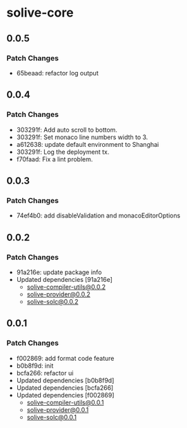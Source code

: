 # solive-core

## 0.0.5

### Patch Changes

- 65beaad: refactor log output

## 0.0.4

### Patch Changes

- 303291f: Add auto scroll to bottom.
- 303291f: Set monaco line numbers width to 3.
- a612638: update default environment to Shanghai
- 303291f: Log the deployment tx.
- f70faad: Fix a lint problem.

## 0.0.3

### Patch Changes

- 74ef4b0: add disableValidation and monacoEditorOptions

## 0.0.2

### Patch Changes

- 91a216e: update package info
- Updated dependencies [91a216e]
  - solive-compiler-utils@0.0.2
  - solive-provider@0.0.2
  - solive-solc@0.0.2

## 0.0.1

### Patch Changes

- f002869: add format code feature
- b0b8f9d: init
- bcfa266: refactor ui
- Updated dependencies [b0b8f9d]
- Updated dependencies [bcfa266]
- Updated dependencies [f002869]
  - solive-compiler-utils@0.0.1
  - solive-provider@0.0.1
  - solive-solc@0.0.1
